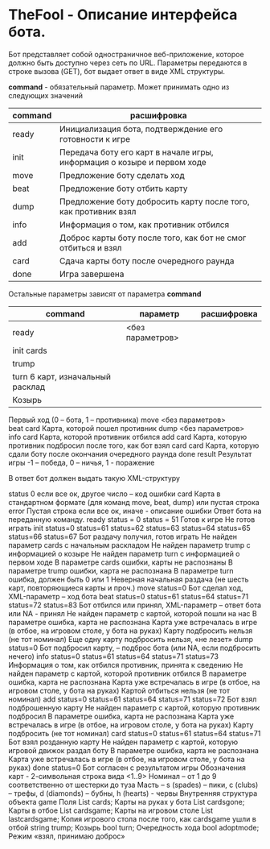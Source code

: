 # TheFool - Описание интерфейса бота.
Бот представляет собой одностраничное веб-приложение, которое должно быть доступно через сеть по URL. Параметры передаются в строке вызова (GET), бот выдает ответ в виде XML структуры.

**command**	- обязательный параметр. Может принимать одно из следующих значений

| command | расшифровка |
| --- | --- |
| ready	| Инициализация бота, подтверждение его готовности к игре | 
| init	| Передача боту его карт в начале игры, информация о козыре и первом ходе  | 
| move	| Предложение боту сделать ход | 
| beat	| Предложение боту отбить карту | 
| dump	| Предложение боту добросить карту после того, как противник взял | 
| info	| Информация о том, как противник отбился | 
| add	| Доброс карты боту после того, как бот не смог отбиться и взял | 
| card	| Сдача карты боту после очередного раунда | 
| done	| Игра завершена | 

Остальные параметры зависят от параметра **command**

| command | параметр | расшифровка |
| --- | --- |--- |
 | ready	 | <без параметров>	 |  | 
 |  init	cards
 | trump
 | turn	6 карт, изначальный расклад
 | Козырь
Первый ход (0 – бота, 1 – противника)
move	<без параметров>	
beat	card	Карта, которой пошел противник
dump	<без параметров>	
info	card	Карта, которой противник отбился
add	card	Карта, которую противник подбросил после того, как бот взял
card	card	Карта, которую сдали боту после окончания очередного раунда
done	result	Результат игры -1 – победа, 0 – ничья, 1 - поражение

В ответ бот должен выдать такую XML-структуру
<?xml version=”1.0”>
<response>
<status> </status>
<card> </card>
<error> </error>
</response>
status	0 если все ок, другое число – код ошибки
card	Карта в стандартном формате (для команд move, beat, dump) или пустая строка
error	Пустая строка если все ок, иначе - описание ошибки 

Ответ бота на переданную команду. 
ready	status = 0
status = 51	Готов к игре
Не готов играть
 init	status=0
status=61
status=62
status=63
status=64
status=65
status=66
status=67	Бот раздачу получил, готов играть
Не найден параметр cards с начальным раскладом
Не найден параметр trump c информацией о козыре
Не найден параметр turn c информацией о первом ходе
В параметре cards ошибки, карты не распознаны
В параметре trump ошибки, карта не распознана
В параметре turn ошибка, должен быть 0 или 1
Неверная начальная раздача (не шесть карт, повторяющиеся карты и проч.)
move	status=0	Бот сделал ход, XML-параметр <card> – ход бота
beat	status=0
status=61
status=64
status=71
status=72
status=83	Бот отбился или принял, XML-параметр <card> – ответ бота или NA - принял
Не найден параметр <card> с картой, которой пошли на нас
В параметре <card> ошибка, карта не распознана
Карта <card> уже встречалась в игре (в отбое, на игровом столе, у бота на руках)
Карту <card> подбросить нельзя (не тот номинал)
Еще одну карту подбросить нельзя, «не лезет»
dump	status=0	Бот подбросил карту, <card> – подброс бота (или NA, если подбросить нечего)
info	status=0
status=61
status=64
status=71
status=73	Информация о том, как отбился противник, принята к сведению
Не найден параметр <card> с картой, которой противник отбился 
В параметре <card> ошибка, карта не распознана
Карта <card> уже встречалась в игре (в отбое, на игровом столе, у бота на руках)
Картой <card> отбиться нельзя (не тот номинал)
add	status=0
status=61
status=64
status=71
status=72	Бот взял подброшенную карту
Не найден параметр <card> с картой, которую противник подбросил
В параметре <card> ошибка, карта не распознана
Карта <card> уже встречалась в игре (в отбое, на игровом столе, у бота на руках)
Карту <card> подбросить (не тот номинал)
card	status=0
status=61
status=64
status=71	Бот взял розданную карту
Не найден параметр <card> с картой, которую игровой движок раздал боту
В параметре <card> ошибка, карта не распознана
Карта <card> уже встречалась в игре (в отбое, на игровом столе, у бота на руках)
done	status=0	Бот согласен с результатом игры

Обозначения карт  - 2-символьная строка вида  <1..9><s|c|d|h>
Номинал – от 1 до 9 соответственно от шестерки до туза
Масть – s (spades) – пики, c (clubs) – трефы, d (diamonds) – бубны, h (hearts) - червы
Внутренняя структура объекта game
Поля
        List<string> cards;				Карты на руках у бота
        List<string> cardsgone;			Карты в отбое
        List<string> cardsgame;			Карты на игровом столе
        List<string> lastcardsgame;		Копия игрового стола после того, как cardsgame ушли в отбой

        string trump;				Козырь
        bool turn;					Очередность хода
        bool adoptmode;				Режим «взял, принимаю доброс»
